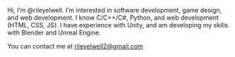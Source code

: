 Hi, I’m @rileyelwell. I’m interested in software development, game design, and web development. I know C/C++/C#, Python, and web development (HTML, CSS, JS). I have experience with Unity, and am developing my skills with Blender and Unreal Engine.

You can contact me at rileyelwell2@gmail.com

<!---
rileyelwell/rileyelwell is a ✨ special ✨ repository because its `README.md` (this file) appears on your GitHub profile.
You can click the Preview link to take a look at your changes.
--->
